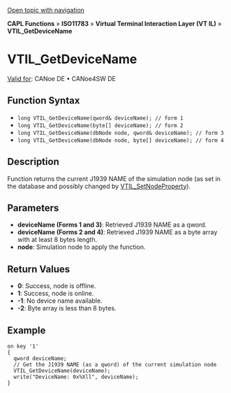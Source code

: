 [Open topic with navigation](../../../../../../CANoeDEFamily.htm#Topics/CAPLFunctions/ISO11783/ISOInteractionLayerVT/Functions/CAPLfunctionIso11783VTILGetDeviceName.md)

**CAPL Functions** » **ISO11783** » **Virtual Terminal Interaction Layer (VT IL)** » **VTIL_GetDeviceName**

# VTIL_GetDeviceName

[Valid for](../../../../Shared/FeatureAvailability.md): CANoe DE • CANoe4SW DE

## Function Syntax

- `long VTIL_GetDeviceName(qword& deviceName); // form 1`
- `long VTIL_GetDeviceName(byte[] deviceName); // form 2`
- `long VTIL_GetDeviceName(dbNode node, qword& deviceName); // form 3`
- `long VTIL_GetDeviceName(dbNode node, byte[] deviceName); // form 4`

## Description

Function returns the current J1939 NAME of the simulation node (as set in the database and possibly changed by [VTIL_SetNodeProperty](CAPLfunctionIso11783VTILSetNodeProperty.md)).

## Parameters

- **deviceName (Forms 1 and 3)**: Retrieved J1939 NAME as a qword.
- **deviceName (Forms 2 and 4)**: Retrieved J1939 NAME as a byte array with at least 8 bytes length.
- **node**: Simulation node to apply the function.

## Return Values

- **0**: Success, node is offline.
- **1**: Success, node is online.
- **-1**: No device name available.
- **-2**: Byte array is less than 8 bytes.

## Example

```plaintext
on key '1'
{
  qword deviceName;
  // Get the J1939 NAME (as a qword) of the current simulation node
  VTIL_GetDeviceName(deviceName);
  write("DeviceName: 0x%Xll", deviceName);
}
```
